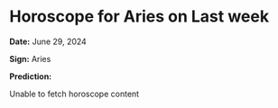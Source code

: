 # Horoscope for Aries on Last week

**Date:** June 29, 2024

**Sign:** Aries

**Prediction:**

Unable to fetch horoscope content
